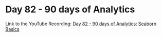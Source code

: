 # Day 82 - 90 days of Analytics



Link to the YouTube Recording:
  [Day 82 - 90 days of Analytics: Seaborn Basics](https://youtu.be/f22cNQlfIzw)


